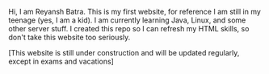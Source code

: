 Hi,
I am Reyansh Batra. 
This is my first website, for reference I am still in my teenage (yes, I am a kid). I am currently learning Java, Linux, and some other server stuff. I created this repo so I can refresh my HTML skills, so don't take this website too 
seriously.

[This website is still under construction and will be updated regularly, except in exams and vacations]
